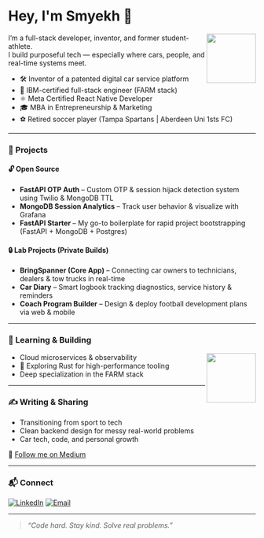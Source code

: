 # Hey, I'm Smyekh 👋

<img src="https://media.giphy.com/media/v1.Y2lkPTc5MGI3NjExaG85MHk5dmhidGQyZThtcXJ4Zm1zaHk4am9hamhzbGtxZWppeTAwZiZlcD12MV9naWZzX3NlYXJjaCZjdD1n/jBOOXxSJfG8kqMxT11/giphy.gif" width="100" align="right" />

I’m a full-stack developer, inventor, and former student-athlete.  
I build purposeful tech — especially where cars, people, and real-time systems meet.

- 🛠️ Inventor of a patented digital car service platform  
- 📱 IBM-certified full-stack engineer (FARM stack)  
- ⚛️ Meta Certified React Native Developer  
- 🎓 MBA in Entrepreneurship & Marketing  
- ⚽ Retired soccer player (Tampa Spartans | Aberdeen Uni 1sts FC)

---

### 🧩 Projects

#### 🔓 Open Source
 
- **FastAPI OTP Auth** – Custom OTP & session hijack detection system using Twilio & MongoDB TTL  
- **MongoDB Session Analytics** – Track user behavior & visualize with Grafana  
- **FastAPI Starter** – My go-to boilerplate for rapid project bootstrapping (FastAPI + MongoDB + Postgres)

#### 🔒 Lab Projects (Private Builds)

- **BringSpanner (Core App)** – Connecting car owners to technicians, dealers & tow trucks in real-time    
- **Car Diary** – Smart logbook tracking diagnostics, service history & reminders  
- **Coach Program Builder** – Design & deploy football development plans via web & mobile

---

### 🧠 Learning & Building

<img src="https://media.giphy.com/media/3ohs7KViFTrLxXFp5C/giphy.gif" width="100" align="right" />
 
- Cloud microservices & observability  
- 🦀 Exploring Rust for high-performance tooling  
- Deep specialization in the FARM stack

---

### ✍️ Writing & Sharing

- Transitioning from sport to tech  
- Clean backend design for messy real-world problems  
- Car tech, code, and personal growth

📰 [Follow me on Medium](https://medium.com/@Smyekh)

---

### 📬 Connect

[![LinkedIn](https://img.shields.io/badge/-LinkedIn-0A66C2?style=flat&logo=linkedin&logoColor=white)](https://www.linkedin.com/in/smyekh/)
[![Email](https://img.shields.io/badge/-Email-EA4335?style=flat&logo=gmail&logoColor=white)](mailto:sm.davidwest@gmail.com)

---

> *“Code hard. Stay kind. Solve real problems.”*
